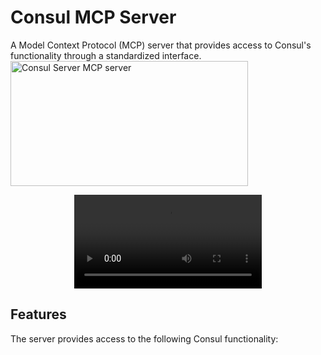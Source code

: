 # Consul MCP Server

A Model Context Protocol (MCP) server that provides access to Consul's functionality through a standardized interface.
<a href="https://glama.ai/mcp/servers/@kocierik/consul-mcp-server">
  <img width="380" height="200" src="https://glama.ai/mcp/servers/@kocierik/consul-mcp-server/badge" alt="Consul Server MCP server" />
</a>
<center>
<video src="https://github.com/user-attachments/assets/81bf7d70-e837-4c99-8312-2c85ccace1f4"></video>
</center>

## Features

The server provides access to the following Consul functionality: